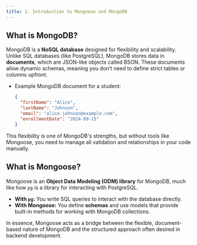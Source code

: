 ```yaml
---
title: 1. Introduction to Mongoose and MongoDB
---
```


## What is MongoDB?  
MongoDB is a **NoSQL database** designed for flexibility and scalability. Unlike SQL databases (like PostgreSQL), MongoDB stores data in **documents**, which are JSON-like objects called BSON. These documents allow dynamic schemas, meaning you don’t need to define strict tables or columns upfront.  

- Example MongoDB document for a student:  
  ```json
  {
    "firstName": "Alice",
    "lastName": "Johnson",
    "email": "alice.johnson@example.com",
    "enrollmentDate": "2024-09-15"
  }
  ```

This flexibility is one of MongoDB's strengths, but without tools like Mongoose, you need to manage all validation and relationships in your code manually.

## What is Mongoose?  
Mongoose is an **Object Data Modeling (ODM) library** for MongoDB, much like how `pg` is a library for interacting with PostgreSQL.  

- **With `pg`:** You write SQL queries to interact with the database directly.  
- **With Mongoose:** You define **schemas** and use models that provide built-in methods for working with MongoDB collections.  

In essence, Mongoose acts as a bridge between the flexible, document-based nature of MongoDB and the structured approach often desired in backend development.
